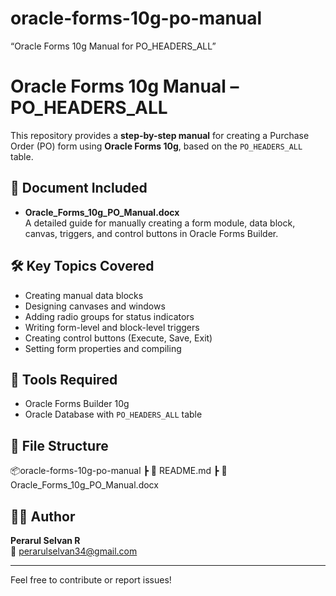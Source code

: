 # oracle-forms-10g-po-manual
“Oracle Forms 10g Manual for PO_HEADERS_ALL”

# Oracle Forms 10g Manual – PO_HEADERS_ALL

This repository provides a **step-by-step manual** for creating a Purchase Order (PO) form using **Oracle Forms 10g**, based on the `PO_HEADERS_ALL` table.

## 📘 Document Included

- **Oracle_Forms_10g_PO_Manual.docx**  
  A detailed guide for manually creating a form module, data block, canvas, triggers, and control buttons in Oracle Forms Builder.

## 🛠️ Key Topics Covered

- Creating manual data blocks
- Designing canvases and windows
- Adding radio groups for status indicators
- Writing form-level and block-level triggers
- Creating control buttons (Execute, Save, Exit)
- Setting form properties and compiling

## 🧰 Tools Required

- Oracle Forms Builder 10g
- Oracle Database with `PO_HEADERS_ALL` table

## 📂 File Structure

📦oracle-forms-10g-po-manual
┣ 📄 README.md
┣ 📄 Oracle_Forms_10g_PO_Manual.docx

## 🧑‍💻 Author

**Perarul Selvan R**   
📧 perarulselvan34@gmail.com

---

Feel free to contribute or report issues!
